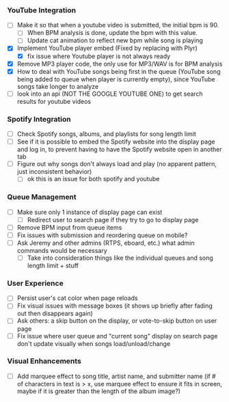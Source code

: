 ### YouTube Integration
- [ ] Make it so that when a youtube video is submitted, the initial bpm is 90.
    - [ ] When BPM analysis is done, update the bpm with this value.
    - [ ] Update cat animation to reflect new bpm while song is playing
- [X] Implement YouTube player embed (Fixed by replacing with Plyr)
    - [X] fix issue where Youtube player is not always ready
- [X] Remove MP3 player code, the only use for MP3/WAV is for BPM analysis
- [X] How to deal with YouTube songs being first in the queue (YouTube song being added to queue when player is currently empty), since YouTube songs take longer to analyze
- [ ] look into an api (NOT THE GOOGLE YOUTUBE ONE) to get search results for youtube videos
### Spotify Integration
- [ ] Check Spotify songs, albums, and playlists for song length limit
- [ ] See if it is possible to embed the Spotify website into the display page and log in, to prevent having to have the Spotify website open in another tab
- [ ] Figure out why songs don't always load and play (no apparent pattern, just inconsistent behavior)
    - [ ] ok this is an issue for both spotify and youtube
### Queue Management
- [ ] Make sure only 1 instance of display page can exist
    - [ ] Redirect user to search page if they try to go to display page
- [ ] Remove BPM input from queue items
- [ ] Fix issues with submission and reordering queue on mobile?
- [ ] Ask Jeremy and other admins (RTPS, eboard, etc.) what admin commands would be necessary
    - [ ] Take into consideration things like the individual queues and song length limit + stuff

### User Experience
- [ ] Persist user's cat color when page reloads
- [ ] Fix visual issues with message boxes (it shows up briefly after fading out then disappears again)
- [ ] Ask others: a skip button on the display, or vote-to-skip button on user page
- [ ] Fix issue where user queue and "current song" display on search page don't update visually when songs load/unload/change

### Visual Enhancements
- [ ] Add marquee effect to song title, artist name, and submitter name (if # of characters in text is > x, use marquee effect to ensure it fits in screen, maybe if it is greater than the length of the album image?)